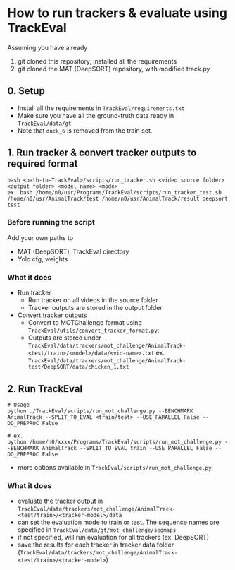 # How to run trackers & evaluate using TrackEval
Assuming you have already 
1) git cloned this repository, installed all the requirements 
2) git cloned the MAT (DeepSORT) repository, with modified track.py
## 0. Setup
- Install all the requirements in `TrackEval/requirements.txt`
- Make sure you have all the ground-truth data ready in `TrackEval/data/gt`
- Note that `duck_6` is removed from the train set. 

## 1. Run tracker & convert tracker outputs to required format
```
bash <path-to-TrackEval>/scripts/run_tracker.sh <video source folder> <output folder> <model name> <mode> 
ex. bash /home/n0/usr/Programs/TrackEval/scripts/run_tracker_test.sh /home/n0/usr/AnimalTrack/test /home/n0/usr/AnimalTrack/result deepsort test
```
### Before running the script
Add your own paths to 
- MAT (DeepSORT), TrackEval directory
- Yolo cfg, weights

### What it does
- Run tracker
    - Run tracker on all videos in the source folder
    - Tracker outputs are stored in the output folder
- Convert tracker outputs 
    - Convert to MOTChallenge format using `TrackEval/utils/convert_tracker_format.py`:
    - Outputs are stored under `TrackEval/data/trackers/mot_challenge/AnimalTrack-<test/train>/<model>/data/<vid-name>.txt`
        ex. `TrackEval/data/trackers/mot_challenge/AnimalTrack-test/DeepSORT/data/chicken_1.txt`

## 2. Run TrackEval
``` 
# Usage
python ./TrackEval/scripts/run_mot_challenge.py --BENCHMARK AnimalTrack --SPLIT_TO_EVAL <train/test> --USE_PARALLEL False --DO_PREPROC False

# ex. 
python /home/n0/xxxx/Programs/TrackEval/scripts/run_mot_challenge.py --BENCHMARK AnimalTrack --SPLIT_TO_EVAL train --USE_PARALLEL False --DO_PREPROC False 
```
- more options available in `TrackEval/scripts/run_mot_challenge.py`

### What it does
- evaluate the tracker output in `TrackEval/data/trackers/mot_challenge/AnimalTrack-<test/train>/<tracker-model>/data` 
- can set the evaluation mode to train or test. The sequence names are specified in `TrackEval/data/gt/mot_challenge/seqmaps`
- if not specified, will run evaluation for all trackers (ex. DeepSORT)
- save the results for each tracker in tracker data folder (`TrackEval/data/trackers/mot_challenge/AnimalTrack-<test/train>/<tracker-model>`)